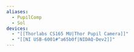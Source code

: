 ```yaml
---
aliases:
  - PupilComp
  - Sol
devices:
  - "[[Thorlabs CS165 MU|Thor Pupil Camera]]"
  - "[[NI USB-6001#^a65b0f|NIDAQ-Dev2]]"
---
```


